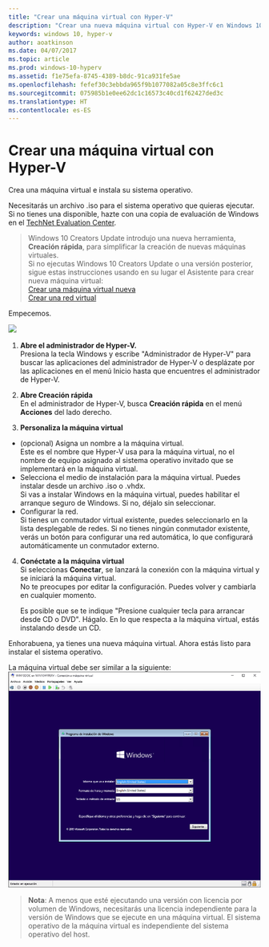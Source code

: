 ```yaml
---
title: "Crear una máquina virtual con Hyper-V"
description: "Crear una nueva máquina virtual con Hyper-V en Windows 10 Creators Update"
keywords: windows 10, hyper-v
author: aoatkinson
ms.date: 04/07/2017
ms.topic: article
ms.prod: windows-10-hyperv
ms.assetid: f1e75efa-8745-4389-b8dc-91ca931fe5ae
ms.openlocfilehash: fefef30c3ebbda965f9b1077082a05c8e3ffc6c1
ms.sourcegitcommit: 075985b1e0ee62dc1c16573c40cd1f62427ded3c
ms.translationtype: HT
ms.contentlocale: es-ES
---
```

# <a name="create-a-virtual-machine-with-hyper-v"></a>Crear una máquina virtual con Hyper-V

Crea una máquina virtual e instala su sistema operativo.  

Necesitarás un archivo .iso para el sistema operativo que quieras ejecutar. Si no tienes una disponible, hazte con una copia de evaluación de Windows en el [TechNet Evaluation Center](http://www.microsoft.com/en-us/evalcenter/).


> Windows 10 Creators Update introdujo una nueva herramienta, **Creación rápida**, para simplificar la creación de nuevas máquinas virtuales.  
  Si no ejecutas Windows 10 Creators Update o una versión posterior, sigue estas instrucciones usando en su lugar el Asistente para crear nueva máquina virtual:  
  [Crear una máquina virtual nueva](create-virtual-machine.md)  
  [Crear una red virtual](connect-to-network.md)

Empecemos.

![](media/quickcreatesteps_inked.jpg)

1. **Abre el administrador de Hyper-V.**  
  Presiona la tecla Windows y escribe "Administrador de Hyper-V" para buscar las aplicaciones del administrador de Hyper-V o desplázate por las aplicaciones en el menú Inicio hasta que encuentres el administrador de Hyper-V.

2. **Abre Creación rápida**  
  En el administrador de Hyper-V, busca **Creación rápida** en el menú **Acciones** del lado derecho.

3. **Personaliza la máquina virtual**
  * (opcional) Asigna un nombre a la máquina virtual.  
    Este es el nombre que Hyper-V usa para la máquina virtual, no el nombre de equipo asignado al sistema operativo invitado que se implementará en la máquina virtual.
  * Selecciona el medio de instalación para la máquina virtual. Puedes instalar desde un archivo .iso o .vhdx.  
    Si vas a instalar Windows en la máquina virtual, puedes habilitar el arranque seguro de Windows. Si no, déjalo sin seleccionar.
  * Configurar la red.  
    Si tienes un conmutador virtual existente, puedes seleccionarlo en la lista desplegable de redes. Si no tienes ningún conmutador existente, verás un botón para configurar una red automática, lo que configurará automáticamente un conmutador externo.

4. **Conéctate a la máquina virtual**  
  Si seleccionas **Conectar**, se lanzará la conexión con la máquina virtual y se iniciará la máquina virtual.     
  No te preocupes por editar la configuración. Puedes volver y cambiarla en cualquier momento.  
  
    Es posible que se te indique "Presione cualquier tecla para arrancar desde CD o DVD". Hágalo.  En lo que respecta a la máquina virtual, estás instalando desde un CD.

Enhorabuena, ya tienes una nueva máquina virtual.  Ahora estás listo para instalar el sistema operativo.  

La máquina virtual debe ser similar a la siguiente:  
![](media/OSDeploy_upd.png) 

> **Nota**: A menos que esté ejecutando una versión con licencia por volumen de Windows, necesitarás una licencia independiente para la versión de Windows que se ejecute en una máquina virtual. El sistema operativo de la máquina virtual es independiente del sistema operativo del host.
